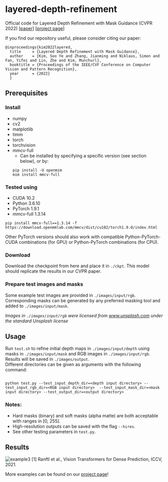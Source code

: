 # layered-depth-refinement

Official code for Layered Depth Refinement with Mask Guidance (CVPR 2022)
[[paper]](https://arxiv.org/abs/2206.03048) [[project page]](https://sooyekim.github.io/MaskDepth/)

If you find our repository useful, please consider citing our paper:
```
@inproceedings{kim2022layered,
  title     = {Layered Depth Refinement with Mask Guidance},
  author    = {Kim, Soo Ye and Zhang, Jianming and Niklaus, Simon and Fan, Yifei and Lin, Zhe and Kim, Munchurl},
  booktitle = {Proceedings of the IEEE/CVF Conference on Computer Vision and Pattern Recognition},
  year      = {2022}
  }
```
## Prerequisites
### Install
* numpy
* cv2
* matplotlib
* timm
* torch
* torchvision
* mmcv-full
    * Can be installed by specifying a specific version (see section below), or by:  
    ```
    pip install -U openmim
    mim install mmcv-full
    ```

### Tested using
* CUDA 10.2
* Python 3.6.10
* PyTorch 1.9.1
* mmcv-full 1.3.14
```
pip install mmcv-full==1.3.14 -f https://download.openmmlab.com/mmcv/dist/cu102/torch1.9.0/index.html
```
Other PyTorch versions should also work with compatible Python-PyTorch-CUDA combinations (for GPU) or Python-PyTorch combinations (for CPU).

### Download
Download the checkpoint from here and place it in `./ckpt`. This model should replicate the results in our CVPR paper.

### Prepare test images and masks
Some example test images are provided in `./images/input/rgb`. Corresponding masks can be generated by any preferred masking tool and added to `./images/input/mask`.

_Images in `./images/input/rgb` were licensed from www.unsplash.com under the standard Unsplash license_


## Usage
Run `test.sh` to refine initial depth maps in `./images/input/depth` using masks in `./images/input/mask` and RGB images in `./images/input/rgb`. Results will be saved in `./images/output`.  
Different directories can be given as arguments with the following command:
```

python test.py --test_input_depth_dir=<depth input directory> --test_input_rgb_dir=<RGB input directory>  --test_input_mask_dir=<mask input directory> --test_output_dir=<output directory>
```

### Notes:
* Hard masks (binary) and soft masks (alpha matte) are both acceptable with ranges in [0, 255].
* High-resolution outputs can be saved with the flag `--hires`.
* See other testing parameters in `test.py`.

## Results
![example3](https://git.corp.adobe.com/storage/user/42041/files/815d944f-f379-4fb9-8747-b69bcbe3e00d)
[1] Ranftl et al., Vision Transformers for Dense Prediction, ICCV, 2021.

More examples can be found on our [project page](https://sooyekim.github.io/MaskDepth/)!
